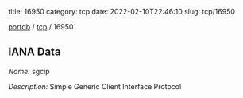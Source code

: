title: 16950
category: tcp
date: 2022-02-10T22:46:10
slug: tcp/16950

[portdb](/) / [tcp](/category/tcp.html) / 16950


## IANA Data

_Name:_ sgcip

_Description:_ Simple Generic Client Interface Protocol

